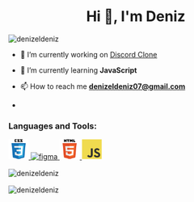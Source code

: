 <h1 align="center">Hi 👋, I'm Deniz</h1>
<p align="left"> <img src="https://komarev.com/ghpvc/?username=denizeldeniz&label=Profile%20views&color=0e75b6&style=flat" alt="denizeldeniz" /> </p>

- 🔭 I’m currently working on [Discord Clone](https://github.com/DenizEldeniz/discord-clone)

- 🌱 I’m currently learning **JavaScript** 

- 📫 How to reach me **denizeldeniz07@gmail.com**
- 
<h3 align="left">Languages and Tools:</h3>
<p align="left"> <a href="https://www.w3schools.com/css/" target="_blank" rel="noreferrer"> <img src="https://raw.githubusercontent.com/devicons/devicon/master/icons/css3/css3-original-wordmark.svg" alt="css3" width="40" height="40"/> </a> <a href="https://www.figma.com/" target="_blank" rel="noreferrer"> <img src="https://www.vectorlogo.zone/logos/figma/figma-icon.svg" alt="figma" width="40" height="40"/> </a> <a href="https://www.w3.org/html/" target="_blank" rel="noreferrer"> <img src="https://raw.githubusercontent.com/devicons/devicon/master/icons/html5/html5-original-wordmark.svg" alt="html5" width="40" height="40"/> </a> <a href="https://developer.mozilla.org/en-US/docs/Web/JavaScript" target="_blank" rel="noreferrer"> <img src="https://raw.githubusercontent.com/devicons/devicon/master/icons/javascript/javascript-original.svg" alt="javascript" width="40" height="40"/> </a> </p>

<p><img align="center" src="https://github-readme-stats.vercel.app/api/top-langs?username=denizeldeniz&show_icons=true&locale=en&layout=compact" alt="denizeldeniz" /></p>

<p><img align="center" src="https://github-readme-streak-stats.herokuapp.com/?user=denizeldeniz&" alt="denizeldeniz" /></p>
